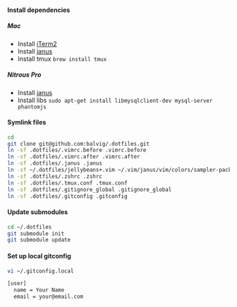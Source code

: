 #### Install dependencies

##### Mac
- Install [iTerm2](http://www.iterm2.com)
- Install [janus](https://github.com/carlhuda/janus)
- Install tmux `brew install tmux`

##### Nitrous Pro
- Install [janus](https://github.com/carlhuda/janus)
- Install libs `sudo apt-get install libmysqlclient-dev mysql-server phantomjs`

#### Symlink files

```bash
cd
git clone git@github.com:balvig/.dotfiles.git
ln -sf .dotfiles/.vimrc.before .vimrc.before
ln -sf .dotfiles/.vimrc.after .vimrc.after
ln -sf .dotfiles/.janus .janus
ln -sf ~/.dotfiles/jellybeans+.vim ~/.vim/janus/vim/colors/sampler-pack/colors/jellybeans+.vim
ln -sf .dotfiles/.zshrc .zshrc
ln -sf .dotfiles/.tmux.conf .tmux.conf
ln -sf .dotfiles/.gitignore_global .gitignore_global
ln -sf .dotfiles/.gitconfig .gitconfig
```

#### Update submodules

```bash
cd ~/.dotfiles
git submodule init
git submodule update
```

#### Set up local gitconfig

```bash
vi ~/.gitconfig.local

[user]
  name = Your Name
  email = your@email.com
```

